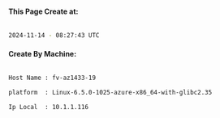 
   
#### This Page Create at:

```bash

2024-11-14 - 08:27:43 UTC

```

#### Create By Machine:

```bash

Host Name : fv-az1433-19

platform  : Linux-6.5.0-1025-azure-x86_64-with-glibc2.35

Ip Local  : 10.1.1.116

```

